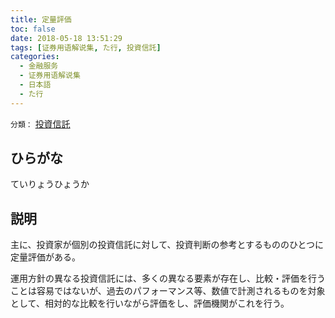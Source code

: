```yaml
---
title: 定量評価
toc: false
date: 2018-05-18 13:51:29
tags: [证券用语解说集, た行, 投資信託]
categories:
  - 金融服务
  - 证券用语解说集
  - 日本語
  - た行
---
```


`分類：` [投資信託](/tags/投資信託/)

## ひらがな

ていりょうひょうか

## 説明

主に、投資家が個別の投資信託に対して、投資判断の参考とするもののひとつに定量評価がある。

運用方針の異なる投資信託には、多くの異なる要素が存在し、比較・評価を行うことは容易ではないが、過去のパフォーマンス等、数値で計測されるものを対象として、相対的な比較を行いながら評価をし、評価機関がこれを行う。
